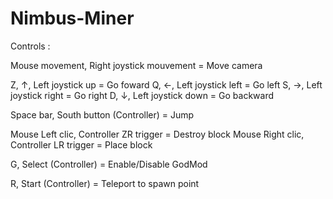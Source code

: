# Nimbus-Miner

Controls :

Mouse movement, Right joystick mouvement	= Move camera

Z, ↑, Left joystick up 				= Go foward
Q, ←, Left joystick left 			= Go left
S, →, Left joystick right 			= Go right
D, ↓, Left joystick down 			= Go backward

Space bar, South button	(Controller)		= Jump

Mouse Left clic, Controller ZR trigger		= Destroy block
Mouse Right clic, Controller LR trigger		= Place block

G, Select (Controller)				= Enable/Disable GodMod

R, Start (Controller) 				= Teleport to spawn point
